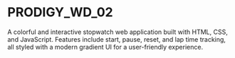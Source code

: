 # PRODIGY_WD_02
A colorful and interactive stopwatch web application built with HTML, CSS, and JavaScript. Features include start, pause, reset, and lap time tracking, all styled with a modern gradient UI for a user-friendly experience.

